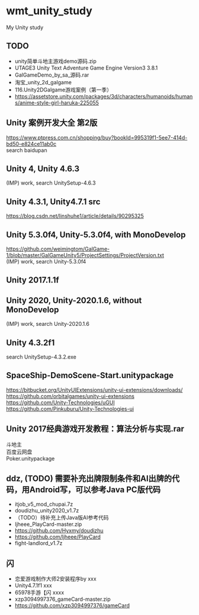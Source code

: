 # wmt_unity_study
My Unity study

## TODO    
* unity简单斗地主游戏demo源码.zip  
* UTAGE3 Unity Text Adventure Game Engine Version3 3.8.1  
* GalGameDemo_by_sa_源码.rar  
* 淘宝_unity_2d_galgame  
* 116.Unity2DGalgame游戏案例（第一季）  
* https://assetstore.unity.com/packages/3d/characters/humanoids/humans/anime-style-girl-haruka-225055   

## Unity 案例开发大全 第2版  
https://www.ptpress.com.cn/shopping/buy?bookId=995319f1-5ee7-414d-bd50-e824ce11ab0c  
search baidupan  

## Unity 4, Unity 4.6.3    
(IMP) work, search UnitySetup-4.6.3  

## Unity 4.3.1, Unity4.7.1 src      
https://blog.csdn.net/linshuhe1/article/details/90295325  

## Unity 5.3.0f4, Unity-5.3.0f4, with MonoDevelop    
https://github.com/weimingtom/GalGame-1/blob/master/GalGameUnity5/ProjectSettings/ProjectVersion.txt  
(IMP) work, search Unity-5.3.0f4    

## Unity 2017.1.1f  

## Unity 2020, Unity-2020.1.6, without MonoDevelop    
(IMP) work, search Unity-2020.1.6    

## Unity 4.3.2f1    
search UnitySetup-4.3.2.exe  

## SpaceShip-DemoScene-Start.unitypackage  
https://bitbucket.org/UnityUIExtensions/unity-ui-extensions/downloads/  
https://github.com/orbitalgames/unity-ui-extensions  
https://github.com/Unity-Technologies/uGUI  
https://github.com/Pinkuburu/Unity-Technologies-ui  

## Unity 2017经典游戏开发教程：算法分析与实现.rar  
斗地主  
百度云网盘  
Poker.unitypackage  

## ddz, (TODO) 需要补充出牌限制条件和AI出牌的代码，用Android写，可以参考Java PC版代码  
* itjob_v5_mod_chupai.7z  
* doudizhu_unity2020_v1.7z  
* （TODO）待补充上传Java版AI参考代码
* ljheee_PlayCard-master.zip  
* https://github.com/Hyxmy/doudizhu  
* https://github.com/ljheee/PlayCard
* fight-landlord_v1.7z  

## 闪  
* 恋爱游戏制作大师2安装程序by xxx
* Unity4.7.1f1 xxx   
* 65978手游【闪 xxxx
* xzp3094997376_gameCard-master.zip  
* https://github.com/xzp3094997376/gameCard  
